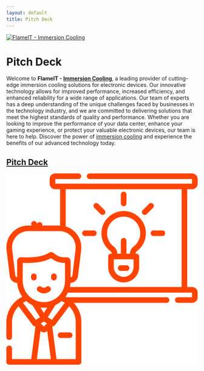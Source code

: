 ```yaml
---
layout: default
title: Pitch Deck
---
```

[![FlameIT - Immersion Cooling](https://statics.flameit.io/img/flameit-www-banner-960x200.png "FlameIT - Immersion Cooling")](https://flameit.io)

# Pitch Deck

Welcome to **FlameIT - [Immersion Cooling](https://flameit.io)**, a leading provider of cutting-edge immersion cooling solutions for electronic devices. Our innovative technology allows for improved performance, increased efficiency, and enhanced reliability for a wide range of applications. Our team of experts has a deep understanding of the unique challenges faced by businesses in the technology industry, and we are committed to delivering solutions that meet the highest standards of quality and performance. Whether you are looking to improve the performance of your data center, enhance your gaming experience, or protect your valuable electronic devices, our team is here to help. Discover the power of [immersion cooling](https://flameit.io) and experience the benefits of our advanced technology today.

## [Pitch Deck](/pitch-deck.pdf)

[![Pitch Deck - Idea Image](/img/idea.png)](/pitch-deck.pdf)
